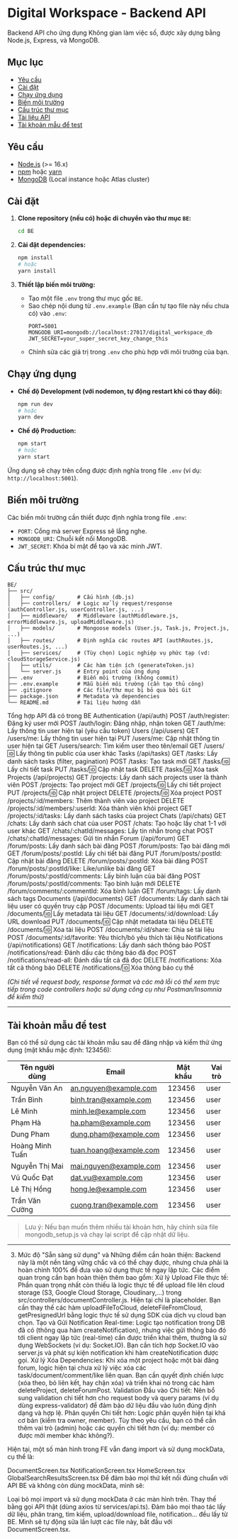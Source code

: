 # Digital Workspace - Backend API

Backend API cho ứng dụng Không gian làm việc số, được xây dựng bằng Node.js, Express, và MongoDB.

## Mục lục

- [Yêu cầu](#yêu-cầu)
- [Cài đặt](#cài-đặt)
- [Chạy ứng dụng](#chạy-ứng-dụng)
- [Biến môi trường](#biến-môi-trường)
- [Cấu trúc thư mục](#cấu-trúc-thư-mục)
- [Tài liệu API](#tài-liệu-api)
- [Tài khoản mẫu để test](#tài-khoản-mẫu-để-test)

## Yêu cầu

- [Node.js](https://nodejs.org/) (>= 16.x)
- [npm](https://www.npmjs.com/) hoặc [yarn](https://yarnpkg.com/)
- [MongoDB](https://www.mongodb.com/) (Local instance hoặc Atlas cluster)

## Cài đặt

1.  **Clone repository (nếu có) hoặc di chuyển vào thư mục `BE`:**
    ```bash
    cd BE
    ```

2.  **Cài đặt dependencies:**
    ```bash
    npm install
    # hoặc
    yarn install
    ```

3.  **Thiết lập biến môi trường:**
    *   Tạo một file `.env` trong thư mục gốc `BE`.
    *   Sao chép nội dung từ `.env.example` (Bạn cần tự tạo file này nếu chưa có) vào `.env`:
        ```dotenv
        PORT=5001
        MONGODB_URI=mongodb://localhost:27017/digital_workspace_db
        JWT_SECRET=your_super_secret_key_change_this
        ```
    *   Chỉnh sửa các giá trị trong `.env` cho phù hợp với môi trường của bạn.

## Chạy ứng dụng

-   **Chế độ Development (với nodemon, tự động restart khi có thay đổi):**
    ```bash
    npm run dev
    # hoặc
    yarn dev
    ```

-   **Chế độ Production:**
    ```bash
    npm start
    # hoặc
    yarn start
    ```

Ứng dụng sẽ chạy trên cổng được định nghĩa trong file `.env` (ví dụ: `http://localhost:5001`).

## Biến môi trường

Các biến môi trường cần thiết được định nghĩa trong file `.env`:

-   `PORT`: Cổng mà server Express sẽ lắng nghe.
-   `MONGODB_URI`: Chuỗi kết nối MongoDB.
-   `JWT_SECRET`: Khóa bí mật để tạo và xác minh JWT.

## Cấu trúc thư mục

```
BE/
├── src/
│   ├── config/       # Cấu hình (db.js)
│   ├── controllers/  # Logic xử lý request/response (authController.js, userController.js, ...)
│   ├── middleware/   # Middleware (authMiddleware.js, errorMiddleware.js, uploadMiddleware.js)
│   ├── models/       # Mongoose models (User.js, Task.js, Project.js, ...)
│   ├── routes/       # Định nghĩa các routes API (authRoutes.js, userRoutes.js, ...)
│   ├── services/     # (Tùy chọn) Logic nghiệp vụ phức tạp (vd: cloudStorageService.js)
│   ├── utils/        # Các hàm tiện ích (generateToken.js)
│   └── server.js     # Entry point của ứng dụng
├── .env              # Biến môi trường (không commit)
├── .env.example      # Mẫu biến môi trường (cần tạo thủ công)
├── .gitignore        # Các file/thư mục bị bỏ qua bởi Git
├── package.json      # Metadata và dependencies
└── README.md         # Tài liệu hướng dẫn
```

Tổng hợp API đã có trong BE
Authentication (/api/auth)
POST /auth/register: Đăng ký user mới
POST /auth/login: Đăng nhập, nhận token
GET /auth/me: Lấy thông tin user hiện tại (yêu cầu token)
Users (/api/users)
GET /users/me: Lấy thông tin user hiện tại
PUT /users/me: Cập nhật thông tin user hiện tại
GET /users/search: Tìm kiếm user theo tên/email
GET /users/:id: Lấy thông tin public của user khác
Tasks (/api/tasks)
GET /tasks: Lấy danh sách tasks (filter, pagination)
POST /tasks: Tạo task mới
GET /tasks/:id: Lấy chi tiết task
PUT /tasks/:id: Cập nhật task
DELETE /tasks/:id: Xóa task
Projects (/api/projects)
GET /projects: Lấy danh sách projects user là thành viên
POST /projects: Tạo project mới
GET /projects/:id: Lấy chi tiết project
PUT /projects/:id: Cập nhật project
DELETE /projects/:id: Xóa project
POST /projects/:id/members: Thêm thành viên vào project
DELETE /projects/:id/members/:userId: Xóa thành viên khỏi project
GET /projects/:id/tasks: Lấy danh sách tasks của project
Chats (/api/chats)
GET /chats: Lấy danh sách chat của user
POST /chats: Tạo hoặc lấy chat 1-1 với user khác
GET /chats/:chatId/messages: Lấy tin nhắn trong chat
POST /chats/:chatId/messages: Gửi tin nhắn
Forum (/api/forum)
GET /forum/posts: Lấy danh sách bài đăng
POST /forum/posts: Tạo bài đăng mới
GET /forum/posts/:postId: Lấy chi tiết bài đăng
PUT /forum/posts/:postId: Cập nhật bài đăng
DELETE /forum/posts/:postId: Xóa bài đăng
POST /forum/posts/:postId/like: Like/unlike bài đăng
GET /forum/posts/:postId/comments: Lấy bình luận của bài đăng
POST /forum/posts/:postId/comments: Tạo bình luận mới
DELETE /forum/comments/:commentId: Xóa bình luận
GET /forum/tags: Lấy danh sách tags
Documents (/api/documents)
GET /documents: Lấy danh sách tài liệu user có quyền truy cập
POST /documents: Upload tài liệu mới
GET /documents/:id: Lấy metadata tài liệu
GET /documents/:id/download: Lấy URL download
PUT /documents/:id: Cập nhật metadata tài liệu
DELETE /documents/:id: Xóa tài liệu
POST /documents/:id/share: Chia sẻ tài liệu
POST /documents/:id/favorite: Yêu thích/bỏ yêu thích tài liệu
Notifications (/api/notifications)
GET /notifications: Lấy danh sách thông báo
POST /notifications/read: Đánh dấu các thông báo đã đọc
POST /notifications/read-all: Đánh dấu tất cả đã đọc
DELETE /notifications: Xóa tất cả thông báo
DELETE /notifications/:id: Xóa thông báo cụ thể

*(Chi tiết về request body, response format và các mã lỗi có thể xem trực tiếp trong code controllers hoặc sử dụng công cụ như Postman/Insomnia để kiểm thử)*

---

## Tài khoản mẫu để test

Bạn có thể sử dụng các tài khoản mẫu sau để đăng nhập và kiểm thử ứng dụng (mật khẩu mặc định: 123456):

| Tên người dùng     | Email                  | Mật khẩu  | Vai trò   |
|--------------------|------------------------|-----------|-----------|
| Nguyễn Văn An      | an.nguyen@example.com  | 123456    | user      |
| Trần Bình          | binh.tran@example.com  | 123456    | user      |
| Lê Minh            | minh.le@example.com    | 123456    | user      |
| Phạm Hà            | ha.pham@example.com    | 123456    | user      |
| Dung Pham          | dung.pham@example.com  | 123456    | user      |
| Hoàng Minh Tuấn    | tuan.hoang@example.com | 123456    | user      |
| Nguyễn Thị Mai     | mai.nguyen@example.com | 123456    | user      |
| Vũ Quốc Đạt        | dat.vu@example.com     | 123456    | user      |
| Lê Thị Hồng        | hong.le@example.com    | 123456    | user      |
| Trần Văn Cường     | cuong.tran@example.com | 123456    | user      |

> Lưu ý: Nếu bạn muốn thêm nhiều tài khoản hơn, hãy chỉnh sửa file mongodb_setup.js và chạy lại script để cập nhật dữ liệu.

---

3. Mức độ "Sẵn sàng sử dụng" và Những điểm cần hoàn thiện:
Backend này là một nền tảng vững chắc và có thể chạy được, nhưng chưa phải là hoàn chỉnh 100% để đưa vào sử dụng thực tế ngay lập tức. Các điểm quan trọng cần bạn hoàn thiện thêm bao gồm:
Xử lý Upload File thực tế: Phần quan trọng nhất còn thiếu là logic thực tế để upload file lên cloud storage (S3, Google Cloud Storage, Cloudinary,...) trong src/controllers/documentController.js. Hiện tại chỉ là placeholder. Bạn cần thay thế các hàm uploadFileToCloud, deleteFileFromCloud, getPresignedUrl bằng logic thực tế sử dụng SDK của dịch vụ cloud bạn chọn.
Tạo và Gửi Notification Real-time: Logic tạo notification trong DB đã có (thông qua hàm createNotification), nhưng việc gửi thông báo đó tới client ngay lập tức (real-time) cần được triển khai thêm, thường là sử dụng WebSockets (ví dụ: Socket.IO). Bạn cần tích hợp Socket.IO vào server.js và phát sự kiện notification khi hàm createNotification được gọi.
Xử lý Xóa Dependencies: Khi xóa một project hoặc một bài đăng forum, logic hiện tại chưa xử lý việc xóa các task/document/comment/like liên quan. Bạn cần quyết định chiến lược (xóa theo, bỏ liên kết, hay chặn xóa) và triển khai nó trong các hàm deleteProject, deleteForumPost.
Validation Đầu vào Chi tiết: Nên bổ sung validation chi tiết hơn cho request body và query params (ví dụ dùng express-validator) để đảm bảo dữ liệu đầu vào luôn đúng định dạng và hợp lệ.
Phân quyền Chi tiết hơn: Logic phân quyền hiện tại khá cơ bản (kiểm tra owner, member). Tùy theo yêu cầu, bạn có thể cần thêm vai trò (admin) hoặc các quyền chi tiết hơn (ví dụ: member có được mời member khác không?).



Hiện tại, một số màn hình trong FE vẫn đang import và sử dụng mockData, cụ thể là:

DocumentScreen.tsx
NotificationScreen.tsx
HomeScreen.tsx
GlobalSearchResultsScreen.tsx
Để đảm bảo mọi thứ kết nối đúng chuẩn với API BE và không còn dùng mockData, mình sẽ:

Loại bỏ mọi import và sử dụng mockData ở các màn hình trên.
Thay thế bằng gọi API thật (dùng axios từ services/api.ts).
Đảm bảo mọi thao tác lấy dữ liệu, phân trang, tìm kiếm, upload/download file, notification... đều lấy từ BE.
Mình sẽ tự động sửa lần lượt các file này, bắt đầu với DocumentScreen.tsx.